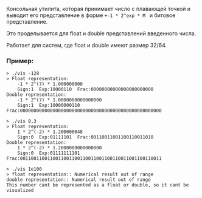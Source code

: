 Консольная утилита, которая принимает число с плавающей точкой и выводит его представление в форме 
`+-1 * 2^exp * M `
и битовое представление. 

Это проделывается для float и double представлений введенного числа. 

Работает для систем, где float и double имеют размер 32/64. 

### Пример:
```shell
> ./vis -128
> Float representation: 
	-1 * 2^(7) * 1.000000000 
	Sign:1  Exp:10000110  Frac:00000000000000000000000
Double representation: 
	-1 * 2^(7) * 1.0000000000000000 
	Sign:1  Exp:10000000110  Frac:0000000000000000000000000000000000000000000000000000

> ./vis 0.3 
> Float representation: 
	1 * 2^(-2) * 1.200000048 
	Sign:0  Exp:01111101  Frac:00110011001100110011010
Double representation: 
	1 * 2^(-2) * 1.2000000000000000
	Sign:0  Exp:01111111101  Frac:0011001100110011001100110011001100110011001100110011

> ./vis 1e100
> float representation:: Numerical result out of range
double representation:: Numerical result out of range
This number cant be represented as a float or double, so it cant be visualized
```
